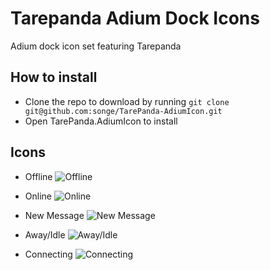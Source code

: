 # Tarepanda Adium Dock Icons
Adium dock icon set featuring Tarepanda

## How to install
- Clone the repo to download by running `git clone git@github.com:songe/TarePanda-AdiumIcon.git`
- Open TarePanda.AdiumIcon to install

## Icons
- Offline
![Offline](https://raw.github.com/songe/TarePanda-AdiumIcon/master/TarePanda.AdiumIcon/Base.png)

- Online
![Online](https://raw.github.com/songe/TarePanda-AdiumIcon/master/TarePanda.AdiumIcon/Online.png)

- New Message
![New Message](https://raw.github.com/songe/TarePanda-AdiumIcon/master/TarePanda.AdiumIcon/Alert.png)

- Away/Idle
![Away/Idle](https://raw.github.com/songe/TarePanda-AdiumIcon/master/TarePanda.AdiumIcon/Away.png)

- Connecting
![Connecting](https://raw.github.com/songe/TarePanda-AdiumIcon/master/TarePanda.AdiumIcon/Connecting1.png)
